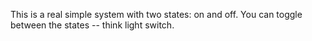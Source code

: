 This is a real simple system with two states: on and off. You can toggle between the states -- think light switch.

